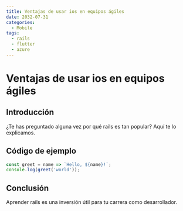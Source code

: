 ```yaml
---
title: Ventajas de usar ios en equipos ágiles
date: 2032-07-31
categories:
  - Mobile
tags:
  - rails
  - flutter
  - azure
---
```


# Ventajas de usar ios en equipos ágiles

## Introducción

¿Te has preguntado alguna vez por qué rails es tan popular? Aquí te lo explicamos.

## Código de ejemplo

```javascript
const greet = name => `Hello, ${name}!`;
console.log(greet('world'));
```

## Conclusión

Aprender rails es una inversión útil para tu carrera como desarrollador.
